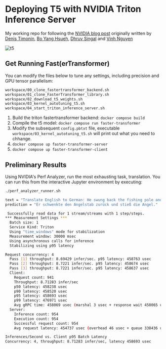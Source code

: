 # Deploying T5 with NVIDIA Triton Inference Server

My working repo for following the [NVIDIA blog post](https://developer.nvidia.com/blog/deploying-gpt-j-and-t5-with-fastertransformer-and-triton-inference-server/) originally written by [Denis Timonin](https://developer.nvidia.com/blog/author/dtimonin/), [Bo Yang Hsueh](https://developer.nvidia.com/blog/author/bhsueh/), [Dhruv Singal](https://developer.nvidia.com/blog/author/dsingal/) and [Vinh Nguyen](https://developer.nvidia.com/blog/author/vinhn/)

![t5](https://developer-blogs.nvidia.com/wp-content/uploads/2022/07/image8.png)

## Get Running Fast(erTransformer)

You can modify the files below to tune any settings, including precision and GPU tensor parallelism:

```sh
workspace/00_clone_fastertransformer_backend.sh
workspace/01_clone_FasterTransformer_library.sh
workspace/02_download_t5_weights.sh
workspace/03_kernel_autotuning_t5.sh
workspace/04_start_triton_inference_server.sh
```

1. Build the triton fastertransformer backend: `docker compose build`
2. Compile the t5 model: `docker compose run faster-transformer`
3. Modify the subsequent `config.pbtxt` file, executable `workspace/03_kernel_autotuning_t5.sh` will print out what you need to chhange.
4. `docker compose up faster-transformer-server`
5. `docker compose up faster-transformer-client`

## Preliminary Results

Using NVIDIA's Perf Analyzer, run the most exhausting task, translation. You can run this from the interactive Jupyter environment by executing:

```sh
./perf_analyzer_runner.sh
```

```sh
text = "Translate English to German: He swung back the fishing pole and cast the line."
prediction = "Er schwenkte den Angelstab zurück und stieß die Angel."
```

```sh
 Successfully read data for 1 stream/streams with 1 step/steps.
*** Measurement Settings ***
  Batch size: 1
  Service Kind: Triton
  Using "time_windows" mode for stabilization
  Measurement window: 30000 msec
  Using asynchronous calls for inference
  Stabilizing using p95 latency

Request concurrency: 4
  Pass [1] throughput: 8.69429 infer/sec. p95 latency: 458763 usec
  Pass [2] throughput: 8.7221 infer/sec. p95 latency: 458674 usec
  Pass [3] throughput: 8.7221 infer/sec. p95 latency: 458637 usec
  Client:
    Request count: 941
    Throughput: 8.71283 infer/sec
    p50 latency: 458238 usec
    p90 latency: 458520 usec
    p95 latency: 458693 usec
    p99 latency: 476971 usec
    Avg gRPC time: 458069 usec (marshal 3 usec + response wait 458065 usec + unmarshal 1 usec)
  Server:
    Inference count: 954
    Execution count: 954
    Successful request count: 954
    Avg request latency: 454737 usec (overhead 46 usec + queue 338436 usec + compute input 17 usec + compute infer 116190 usec + compute output 47 usec)

Inferences/Second vs. Client p95 Batch Latency
Concurrency: 4, throughput: 8.71283 infer/sec, latency 458693 usec
```

